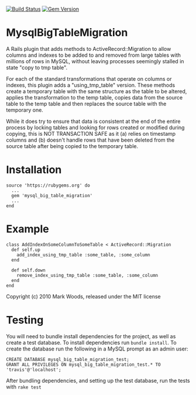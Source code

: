 [![Build Status](https://travis-ci.org/MakeYourLaws/mysql_big_table_migration.svg)](https://travis-ci.org/MakeYourLaws/mysql_big_table_migration) [![Gem Version](https://badge.fury.io/rb/mysql_big_table_migration.svg)](http://badge.fury.io/rb/mysql_big_table_migration)

MysqlBigTableMigration
======================

A Rails plugin that adds methods to ActiveRecord::Migration to allow columns
and indexes to be added to and removed from large tables with millions of
rows in MySQL, without leaving processes seemingly stalled in state "copy
to tmp table".

For each of the standard transformations that operate on columns or indexes,
this plugin adds a "using_tmp_table" version. These methods create a
temporary table with the same structure as the table to be altered, applies
the transformation to the temp table, copies data from the source table to
the temp table and then replaces the source table with the temporary one.

While it does try to ensure that data is consistent at the end of the entire
process by locking tables and looking for rows created or modified during
copying, this is NOT TRANSACTION SAFE as it (a) relies on timestamp columns
and (b) doesn't handle rows that have been deleted from the source table
after being copied to the temporary table.

Installation
============

	source 'https://rubygems.org' do
	  ...
	  gem 'mysql_big_table_migration'
	  ...
	end


Example
=======


	class AddIndexOnSomeColumnToSomeTable < ActiveRecord::Migration
	  def self.up
	    add_index_using_tmp_table :some_table, :some_column
	  end

	  def self.down
	    remove_index_using_tmp_table :some_table, :some_column
	  end
	end


Copyright (c) 2010 Mark Woods, released under the MIT license

Testing
========

You will need to bundle install dependencies for the project, as well as create a test database. To install dependencies run `bundle install`. To create the database run the following in a MySQL prompt as an admin user:

	CREATE DATABASE mysql_big_table_migration_test;
	GRANT ALL PRIVILEGES ON mysql_big_table_migration_test.* TO 'travis'@'localhost';

After bundling dependencies, and setting up the test database, run the tests with `rake test`
